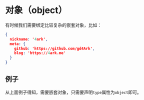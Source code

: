 # 对象（object）

有时候我们需要绑定比较复杂的嵌套对象，比如：

```json
{
  nickname: '4ark',
  meta: {
    github: 'https://github.com/gd4Ark',
    blog: 'https://4ark.me'
  }
}
```

## 例子

<vuep  template="#object-example"></vuep>

<script v-pre type="text/x-template" id="object-example">
<template>
  <vue-fa-form :form-item="formItems"
               :get-form-data="getFormData"
               @submit="submit" />
</template>

<script>
export default {
  data() {
    return {
      formItems: [
        {
          label: '昵称',
          key: 'nickname',
          type: 'text',
          rules: [
            {
              required: true,
              trigger: 'blur',
              message: '昵称为必填'
            }
          ]
        },
        {
          key: 'meta',
          type: 'object',
          items: [
            {
              label: 'GitHub',
              key: 'github',
              type: 'text',
              rules: [
                {
                  required: true,
                  trigger: 'blur',
                  message: 'GitHub为必填'
                }
              ]
            },
            {
              label: 'Blog',
              key: 'blog',
              type: 'text',
              rules: [
                {
                  required: true,
                  trigger: 'blur',
                  message: 'Blog为必填'
                }
              ]
            }
          ]
        }
      ],
      getFormData: () => ({
        nickname: '4ark',
        meta: {
          github: 'https://github.com/gd4Ark',
          blog: 'https://4ark.me'
        }
      })
    }
  },
  methods: {
    submit(data) {
      console.log(data)
    }
  }
}
</script>
</script>

从上面例子得知，需要嵌套对象，只需要声明`type`属性为`object`即可。

